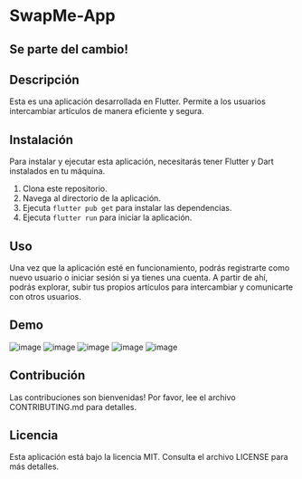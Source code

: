 # SwapMe-App 

## Se parte del cambio!

## Descripción

Esta es una aplicación desarrollada en Flutter. Permite a los usuarios intercambiar artículos de manera eficiente y segura.

## Instalación

Para instalar y ejecutar esta aplicación, necesitarás tener Flutter y Dart instalados en tu máquina. 

1. Clona este repositorio.
2. Navega al directorio de la aplicación.
3. Ejecuta `flutter pub get` para instalar las dependencias.
4. Ejecuta `flutter run` para iniciar la aplicación.

## Uso

Una vez que la aplicación esté en funcionamiento, podrás registrarte como nuevo usuario o iniciar sesión si ya tienes una cuenta. A partir de ahí, podrás explorar, subir tus propios artículos para intercambiar y comunicarte con otros usuarios.

## Demo
<!-- img -->
![image](https://play-lh.googleusercontent.com/IYANKvek_SalXTkOk62HH8SdEQ-InO9NUmUvgDhOkRW-sMneHIt7wSAwPkrzEYybp5c=w5120-h2880-rw)
![image](https://play-lh.googleusercontent.com/OZnmzAf-Eb9x0XXsyU2A9OxrPUiwNuYPQ7hOOBDMv3Ttc2uf-keko_8RQchUIeTy9VyS=w5120-h2880-rw)
![image](https://play-lh.googleusercontent.com/QIkp72XWFKZOl_Km2EWjgzK5UmUC4QlM-kzVKdQMswG03S2XJ4bpzuH7SOyqYmyZy37V=w5120-h2880-rw)
![image](https://play-lh.googleusercontent.com/yqn8VZC8tFX3ZQLNNh6hcat58fbhHQF-epeovYnP95LySzO1iKexgSZamvrQ5l10AQtV=w5120-h2880-rw)
![image](https://play-lh.googleusercontent.com/-Ypxiee_PGil2W7icW8YHyQUZ0ouic04CN8MbwMR8hfBAmtMHMVO8fh9_R2Mh5FxWafb=w5120-h2880-rw)

## Contribución

Las contribuciones son bienvenidas! Por favor, lee el archivo CONTRIBUTING.md para detalles.

## Licencia

Esta aplicación está bajo la licencia MIT. Consulta el archivo LICENSE para más detalles.


